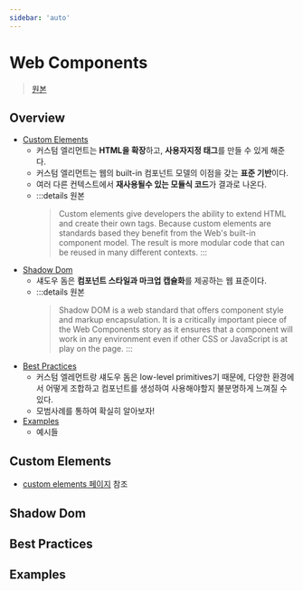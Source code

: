 ```yaml
---
sidebar: 'auto'
---
```


# Web Components

> [원본](https://developers.google.com/web/fundamentals/web-components)

## Overview

- [Custom Elements](#custom-elements)
  - 커스텀 엘리먼트는 **HTML을 확장**하고, **사용자지정 태그**를 만들 수 있게 해준다.
  - 커스텀 엘리먼트는 웹의 built-in 컴포넌트 모델의 이점을 갖는 **표준 기반**이다.
  - 여러 다른 컨텍스트에서 **재사용될수 있는 모듈식 코드**가 결과로 나온다.
  - :::details 원본
    > Custom elements give developers the ability to extend HTML and create
    > their own tags. Because custom elements are standards based they benefit
    > from the Web's built-in component model.
    > The result is more modular code that can be reused in many different contexts.
    :::  
- [Shadow Dom](#shadow-dom)
  - 섀도우 돔은 **컴포넌트 스타일과 마크업 캡슐화**를 제공하는 웹 표준이다.
  - :::details 원본
    > Shadow DOM is a web standard that offers component style and markup encapsulation.
    > It is a critically important piece of the Web Components story as it ensures
    > that a component will work in any environment even if other CSS or JavaScript
    > is at play on the page.
    :::
- [Best Practices](#best-practices)
  - 커스텀 엘레먼트랑 섀도우 돔은 low-level primitives기 때문에, 다양한 환경에서
    어떻게 조합하고 컴포넌트를 생성하여 사용해야할지 불분명하게 느껴질 수 있다.
  - 모범사례를 통하여 확실히 알아보자!
- [Examples](#examples)
  - 예시들

## Custom Elements

- [custom elements 페이지](./wc-custom-elements.md) 참조

## Shadow Dom

## Best Practices

## Examples

[^1]: 원문 - Generally, you should try to delay work until this time.
